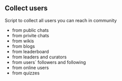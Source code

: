 ## Collect users

Script to collect all users you can reach in community
- from public chats
- from privite chats
- from wikis
- from blogs
- from leaderboard
- from leaders and curators
- from users` followers and following
- from online users
- from quizzes



